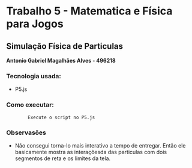 # Trabalho 5 - Matematica e Física para Jogos

## Simulação Física de Particulas

**Antonio Gabriel Magalhães Alves - 496218**

### Tecnologia usada:

- P5.js

### Como executar:

            Execute o script no P5.js

### Observasões

- Não consegui torna-lo mais interativo a tempo de entregar. Então ele basicamente mostra as interaçõesda das particulas com dois segmentos de reta e os limites da tela.
